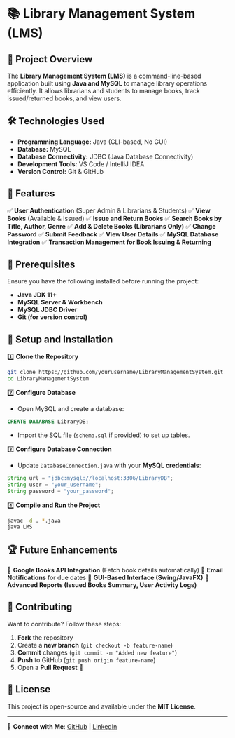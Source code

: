 # 📚 Library Management System (LMS)

## 🚀 Project Overview

The **Library Management System (LMS)** is a command-line-based application built using **Java and MySQL** to manage library operations efficiently. It allows librarians and students to manage books, track issued/returned books, and view users.

## 🛠️ Technologies Used

- **Programming Language:** Java (CLI-based, No GUI)
- **Database:** MySQL
- **Database Connectivity:** JDBC (Java Database Connectivity)
- **Development Tools:** VS Code / IntelliJ IDEA
- **Version Control:** Git & GitHub

## 🎯 Features

✅ **User Authentication** (Super Admin & Librarians & Students)
✅ **View Books** (Available & Issued)
✅ **Issue and Return Books**
✅ **Search Books by Title, Author, Genre**
✅ **Add & Delete Books (Librarians Only)**
✅ **Change Password**
✅ **Submit Feedback**
✅ **View User Details**
✅ **MySQL Database Integration**
✅ **Transaction Management for Book Issuing & Returning**

## 📌 Prerequisites

Ensure you have the following installed before running the project:

- **Java JDK 11+**
- **MySQL Server & Workbench**
- **MySQL JDBC Driver**
- **Git (for version control)**

## 🔧 Setup and Installation

1️⃣ **Clone the Repository**

```sh
git clone https://github.com/yourusername/LibraryManagementSystem.git
cd LibraryManagementSystem
```

2️⃣ **Configure Database**

- Open MySQL and create a database:

```sql
CREATE DATABASE LibraryDB;
```

- Import the SQL file (`schema.sql` if provided) to set up tables.

3️⃣ **Configure Database Connection**

- Update `DatabaseConnection.java` with your **MySQL credentials**:

```java
String url = "jdbc:mysql://localhost:3306/LibraryDB";
String user = "your_username";
String password = "your_password";
```

4️⃣ **Compile and Run the Project**

```sh
javac -d . *.java
java LMS
```

## 🏆 Future Enhancements

🚀 **Google Books API Integration** (Fetch book details automatically)
🚀 **Email Notifications** for due dates
🚀 **GUI-Based Interface (Swing/JavaFX)**
🚀 **Advanced Reports (Issued Books Summary, User Activity Logs)**

## 🤝 Contributing

Want to contribute? Follow these steps:

1. **Fork** the repository
2. Create a **new branch** (`git checkout -b feature-name`)
3. **Commit** changes (`git commit -m "Added new feature"`)
4. **Push** to GitHub (`git push origin feature-name`)
5. Open a **Pull Request** 🎉

## 📜 License

This project is open-source and available under the **MIT License**. 

---

🔗 **Connect with Me**: [GitHub](https://github.com/yourusername) | [LinkedIn](https://linkedin.com/in/puneet-agrawal)

